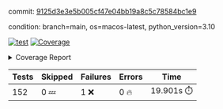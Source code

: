 commit: [9125d3e3e5b005cf47e04bb19a8c5c78584bc1e9](https://github.com/rcmdnk/homebrew-file/tree/9125d3e3e5b005cf47e04bb19a8c5c78584bc1e9)

condition: branch=main, os=macos-latest, python_version=3.10

[![test](https://github.com/rcmdnk/homebrew-file/actions/workflows/test.yml/badge.svg)](https://github.com/rcmdnk/homebrew-file/actions/runs/11697033715)
<a href="https://github.com/rcmdnk/homebrew-file/blob/9125d3e3e5b005cf47e04bb19a8c5c78584bc1e9/README.md"><img alt="Coverage" src="https://img.shields.io/badge/Coverage-0%25-red.svg" /></a><details><summary>Coverage Report </summary><table><tr><th>File</th><th>Stmts</th><th>Miss</th><th>Cover</th><th>Missing</th></tr><tbody><tr><td colspan="5"><b>src/brew_file</b></td></tr><tr><td>&nbsp; &nbsp;<a href="https://github.com/rcmdnk/homebrew-file/blob/9125d3e3e5b005cf47e04bb19a8c5c78584bc1e9/src/brew_file/__init__.py">\_\_init\_\_.py</a></td><td>3</td><td>3</td><td>0%</td><td><a href="https://github.com/rcmdnk/homebrew-file/blob/9125d3e3e5b005cf47e04bb19a8c5c78584bc1e9/src/brew_file/__init__.py#L1-L4">1&ndash;4</a></td></tr><tr><td>&nbsp; &nbsp;<a href="https://github.com/rcmdnk/homebrew-file/blob/9125d3e3e5b005cf47e04bb19a8c5c78584bc1e9/src/brew_file/brew_file.py">brew_file.py</a></td><td>1255</td><td>1255</td><td>0%</td><td><a href="https://github.com/rcmdnk/homebrew-file/blob/9125d3e3e5b005cf47e04bb19a8c5c78584bc1e9/src/brew_file/brew_file.py#L1-L2248">1&ndash;2248</a></td></tr><tr><td>&nbsp; &nbsp;<a href="https://github.com/rcmdnk/homebrew-file/blob/9125d3e3e5b005cf47e04bb19a8c5c78584bc1e9/src/brew_file/brew_helper.py">brew_helper.py</a></td><td>224</td><td>224</td><td>0%</td><td><a href="https://github.com/rcmdnk/homebrew-file/blob/9125d3e3e5b005cf47e04bb19a8c5c78584bc1e9/src/brew_file/brew_helper.py#L1-L373">1&ndash;373</a></td></tr><tr><td>&nbsp; &nbsp;<a href="https://github.com/rcmdnk/homebrew-file/blob/9125d3e3e5b005cf47e04bb19a8c5c78584bc1e9/src/brew_file/brew_info.py">brew_info.py</a></td><td>395</td><td>395</td><td>0%</td><td><a href="https://github.com/rcmdnk/homebrew-file/blob/9125d3e3e5b005cf47e04bb19a8c5c78584bc1e9/src/brew_file/brew_info.py#L1-L593">1&ndash;593</a></td></tr><tr><td>&nbsp; &nbsp;<a href="https://github.com/rcmdnk/homebrew-file/blob/9125d3e3e5b005cf47e04bb19a8c5c78584bc1e9/src/brew_file/info.py">info.py</a></td><td>11</td><td>11</td><td>0%</td><td><a href="https://github.com/rcmdnk/homebrew-file/blob/9125d3e3e5b005cf47e04bb19a8c5c78584bc1e9/src/brew_file/info.py#L1-L17">1&ndash;17</a></td></tr><tr><td>&nbsp; &nbsp;<a href="https://github.com/rcmdnk/homebrew-file/blob/9125d3e3e5b005cf47e04bb19a8c5c78584bc1e9/src/brew_file/main.py">main.py</a></td><td>166</td><td>166</td><td>0%</td><td><a href="https://github.com/rcmdnk/homebrew-file/blob/9125d3e3e5b005cf47e04bb19a8c5c78584bc1e9/src/brew_file/main.py#L1-L631">1&ndash;631</a></td></tr><tr><td>&nbsp; &nbsp;<a href="https://github.com/rcmdnk/homebrew-file/blob/9125d3e3e5b005cf47e04bb19a8c5c78584bc1e9/src/brew_file/utils.py">utils.py</a></td><td>72</td><td>72</td><td>0%</td><td><a href="https://github.com/rcmdnk/homebrew-file/blob/9125d3e3e5b005cf47e04bb19a8c5c78584bc1e9/src/brew_file/utils.py#L1-L129">1&ndash;129</a></td></tr><tr><td><b>TOTAL</b></td><td><b>2126</b></td><td><b>2126</b></td><td><b>0%</b></td><td>&nbsp;</td></tr></tbody></table></details>

| Tests | Skipped | Failures | Errors | Time |
| ----- | ------- | -------- | -------- | ------------------ |
| 152 | 0 :zzz: | 1 :x: | 0 :fire: | 19.901s :stopwatch: |


